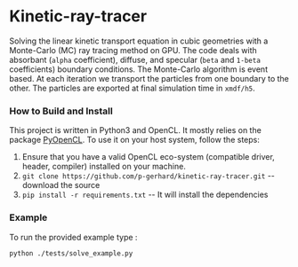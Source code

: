 # Kinetic-ray-tracer
Solving the linear kinetic transport equation in cubic geometries with a Monte-Carlo (MC) ray 
tracing method on GPU. The code deals with absorbant (`alpha` coefficient), diffuse, and specular (`beta` and `1-beta` coefficients) boundary conditions.
The Monte-Carlo algorithm is event based. At each iteration we transport the particles from one boundary to the other. 
The particles are exported at final simulation time in `xmdf/h5`.
### How to Build and Install
This project is written in Python3 and OpenCL. It mostly relies on the package [PyOpenCL](https://github.com/inducer/pyopencl "PyOpenCL").
To use it on your host system, follow the steps:
1. Ensure that you have a valid OpenCL eco-system (compatible driver, header, compiler) installed on your machine.
2. `git clone https://github.com/p-gerhard/kinetic-ray-tracer.git` -- download the source
3. `pip install -r requirements.txt` -- It will install the dependencies


### Example
To run the provided example type :

`python ./tests/solve_example.py`